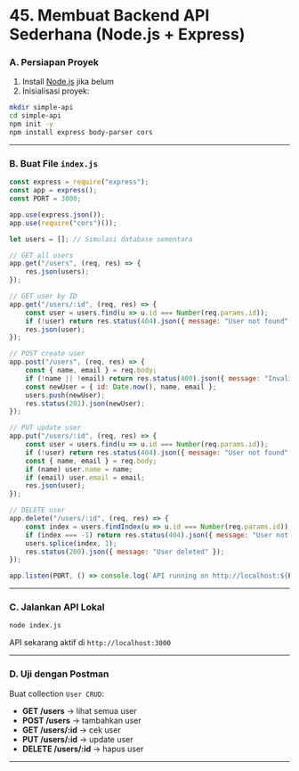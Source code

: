 # 45. Membuat Backend API Sederhana (Node.js + Express)

### A. Persiapan Proyek

1. Install [Node.js](https://nodejs.org/) jika belum
2. Inisialisasi proyek:

```bash
mkdir simple-api
cd simple-api
npm init -y
npm install express body-parser cors
```

---

### B. Buat File `index.js`

```javascript
const express = require("express");
const app = express();
const PORT = 3000;

app.use(express.json());
app.use(require("cors")());

let users = []; // Simulasi database sementara

// GET all users
app.get("/users", (req, res) => {
    res.json(users);
});

// GET user by ID
app.get("/users/:id", (req, res) => {
    const user = users.find(u => u.id === Number(req.params.id));
    if (!user) return res.status(404).json({ message: "User not found" });
    res.json(user);
});

// POST create user
app.post("/users", (req, res) => {
    const { name, email } = req.body;
    if (!name || !email) return res.status(400).json({ message: "Invalid data" });
    const newUser = { id: Date.now(), name, email };
    users.push(newUser);
    res.status(201).json(newUser);
});

// PUT update user
app.put("/users/:id", (req, res) => {
    const user = users.find(u => u.id === Number(req.params.id));
    if (!user) return res.status(404).json({ message: "User not found" });
    const { name, email } = req.body;
    if (name) user.name = name;
    if (email) user.email = email;
    res.json(user);
});

// DELETE user
app.delete("/users/:id", (req, res) => {
    const index = users.findIndex(u => u.id === Number(req.params.id));
    if (index === -1) return res.status(404).json({ message: "User not found" });
    users.splice(index, 1);
    res.status(200).json({ message: "User deleted" });
});

app.listen(PORT, () => console.log(`API running on http://localhost:${PORT}`));
```

---

### C. Jalankan API Lokal

```bash
node index.js
```

API sekarang aktif di `http://localhost:3000`

---

### D. Uji dengan Postman

Buat collection `User CRUD`:

* **GET /users** → lihat semua user
* **POST /users** → tambahkan user
* **GET /users/\:id** → cek user
* **PUT /users/\:id** → update user
* **DELETE /users/\:id** → hapus user

---
